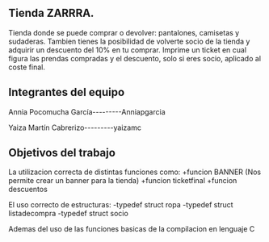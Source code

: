 ## Tienda ZARRRA.

Tienda donde se puede comprar o devolver: pantalones, camisetas y sudaderas. Tambien tienes la posibilidad de volverte socio de la tienda y adquirir un descuento del 10% en tu comprar.
Imprime un ticket en cual figura las prendas compradas y el descuento, solo si eres socio, aplicado al coste final.

## Integrantes del equipo

Annia Pocomucha García---------Anniapgarcia

Yaiza Martín Cabrerizo---------yaizamc

## Objetivos del trabajo

La utilizacion correcta de distintas funciones como:
    +funcion BANNER (Nos permite crear un banner para la tienda)
    +funcion ticketfinal
    +funcion descuentos
  
El uso correcto de estructuras:
    -typedef struct ropa
    -typedef struct listadecompra
    -typedef struct socio
    
Ademas del uso de las funciones basicas de la compilacion en lenguaje C
